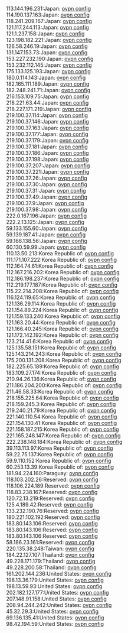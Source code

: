 113.144.196.231:Japan: [ovpn config](vpn/113_144_196_231.ovpn)  
114.190.137.163:Japan: [ovpn config](vpn/114_190_137_163.ovpn)  
118.241.209.167:Japan: [ovpn config](vpn/118_241_209_167.ovpn)  
121.117.244.113:Japan: [ovpn config](vpn/121_117_244_113.ovpn)  
121.1.237.158:Japan: [ovpn config](vpn/121_1_237_158.ovpn)  
123.198.182.221:Japan: [ovpn config](vpn/123_198_182_221.ovpn)  
126.58.246.19:Japan: [ovpn config](vpn/126_58_246_19.ovpn)  
131.147.153.73:Japan: [ovpn config](vpn/131_147_153_73.ovpn)  
153.227.232.190:Japan: [ovpn config](vpn/153_227_232_190.ovpn)  
153.232.112.145:Japan: [ovpn config](vpn/153_232_112_145.ovpn)  
175.133.125.193:Japan: [ovpn config](vpn/175_133_125_193.ovpn)  
180.0.114.143:Japan: [ovpn config](vpn/180_0_114_143.ovpn)  
182.165.111.189:Japan: [ovpn config](vpn/182_165_111_189.ovpn)  
182.248.241.71:Japan: [ovpn config](vpn/182_248_241_71.ovpn)  
216.153.109.75:Japan: [ovpn config](vpn/216_153_109_75.ovpn)  
218.221.63.44:Japan: [ovpn config](vpn/218_221_63_44.ovpn)  
218.227.171.219:Japan: [ovpn config](vpn/218_227_171_219.ovpn)  
219.100.37.114:Japan: [ovpn config](vpn/219_100_37_114.ovpn)  
219.100.37.146:Japan: [ovpn config](vpn/219_100_37_146.ovpn)  
219.100.37.163:Japan: [ovpn config](vpn/219_100_37_163.ovpn)  
219.100.37.177:Japan: [ovpn config](vpn/219_100_37_177.ovpn)  
219.100.37.179:Japan: [ovpn config](vpn/219_100_37_179.ovpn)  
219.100.37.181:Japan: [ovpn config](vpn/219_100_37_181.ovpn)  
219.100.37.186:Japan: [ovpn config](vpn/219_100_37_186.ovpn)  
219.100.37.198:Japan: [ovpn config](vpn/219_100_37_198.ovpn)  
219.100.37.207:Japan: [ovpn config](vpn/219_100_37_207.ovpn)  
219.100.37.221:Japan: [ovpn config](vpn/219_100_37_221.ovpn)  
219.100.37.26:Japan: [ovpn config](vpn/219_100_37_26.ovpn)  
219.100.37.30:Japan: [ovpn config](vpn/219_100_37_30.ovpn)  
219.100.37.31:Japan: [ovpn config](vpn/219_100_37_31.ovpn)  
219.100.37.49:Japan: [ovpn config](vpn/219_100_37_49.ovpn)  
219.100.37.9:Japan: [ovpn config](vpn/219_100_37_9.ovpn)  
219.100.37.98:Japan: [ovpn config](vpn/219_100_37_98.ovpn)  
222.0.167.196:Japan: [ovpn config](vpn/222_0_167_196.ovpn)  
222.2.13.125:Japan: [ovpn config](vpn/222_2_13_125.ovpn)  
59.133.155.60:Japan: [ovpn config](vpn/59_133_155_60.ovpn)  
59.139.187.41:Japan: [ovpn config](vpn/59_139_187_41.ovpn)  
59.166.138.56:Japan: [ovpn config](vpn/59_166_138_56.ovpn)  
60.130.59.99:Japan: [ovpn config](vpn/60_130_59_99.ovpn)  
110.13.50.213:Korea Republic of: [ovpn config](vpn/110_13_50_213.ovpn)  
111.171.107.222:Korea Republic of: [ovpn config](vpn/111_171_107_222.ovpn)  
112.164.74.61:Korea Republic of: [ovpn config](vpn/112_164_74_61.ovpn)  
112.167.216.202:Korea Republic of: [ovpn config](vpn/112_167_216_202.ovpn)  
112.186.198.237:Korea Republic of: [ovpn config](vpn/112_186_198_237.ovpn)  
112.219.177.187:Korea Republic of: [ovpn config](vpn/112_219_177_187.ovpn)  
115.22.214.208:Korea Republic of: [ovpn config](vpn/115_22_214_208.ovpn)  
116.124.119.65:Korea Republic of: [ovpn config](vpn/116_124_119_65.ovpn)  
121.136.29.114:Korea Republic of: [ovpn config](vpn/121_136_29_114.ovpn)  
121.154.89.224:Korea Republic of: [ovpn config](vpn/121_154_89_224.ovpn)  
121.159.133.240:Korea Republic of: [ovpn config](vpn/121_159_133_240.ovpn)  
121.163.20.44:Korea Republic of: [ovpn config](vpn/121_163_20_44.ovpn)  
121.166.40.245:Korea Republic of: [ovpn config](vpn/121_166_40_245.ovpn)  
121.172.142.192:Korea Republic of: [ovpn config](vpn/121_172_142_192.ovpn)  
123.214.41.6:Korea Republic of: [ovpn config](vpn/123_214_41_6.ovpn)  
125.135.58.151:Korea Republic of: [ovpn config](vpn/125_135_58_151.ovpn)  
125.143.214.243:Korea Republic of: [ovpn config](vpn/125_143_214_243.ovpn)  
175.200.131.208:Korea Republic of: [ovpn config](vpn/175_200_131_208.ovpn)  
182.225.65.189:Korea Republic of: [ovpn config](vpn/182_225_65_189.ovpn)  
183.109.27.174:Korea Republic of: [ovpn config](vpn/183_109_27_174.ovpn)  
210.94.26.136:Korea Republic of: [ovpn config](vpn/210_94_26_136.ovpn)  
211.186.204.200:Korea Republic of: [ovpn config](vpn/211_186_204_200.ovpn)  
211.46.58.33:Korea Republic of: [ovpn config](vpn/211_46_58_33.ovpn)  
218.155.225.64:Korea Republic of: [ovpn config](vpn/218_155_225_64.ovpn)  
218.159.245.3:Korea Republic of: [ovpn config](vpn/218_159_245_3.ovpn)  
219.240.21.79:Korea Republic of: [ovpn config](vpn/219_240_21_79.ovpn)  
221.140.110.54:Korea Republic of: [ovpn config](vpn/221_140_110_54.ovpn)  
221.154.130.41:Korea Republic of: [ovpn config](vpn/221_154_130_41.ovpn)  
221.158.187.215:Korea Republic of: [ovpn config](vpn/221_158_187_215.ovpn)  
221.165.248.147:Korea Republic of: [ovpn config](vpn/221_165_248_147.ovpn)  
222.238.148.184:Korea Republic of: [ovpn config](vpn/222_238_148_184.ovpn)  
39.113.113.97:Korea Republic of: [ovpn config](vpn/39_113_113_97.ovpn)  
59.22.75.137:Korea Republic of: [ovpn config](vpn/59_22_75_137.ovpn)  
59.9.110.152:Korea Republic of: [ovpn config](vpn/59_9_110_152.ovpn)  
60.253.13.39:Korea Republic of: [ovpn config](vpn/60_253_13_39.ovpn)  
181.94.224.160:Paraguay: [ovpn config](vpn/181_94_224_160.ovpn)  
118.103.202.26:Reserved: [ovpn config](vpn/118_103_202_26.ovpn)  
118.106.224.189:Reserved: [ovpn config](vpn/118_106_224_189.ovpn)  
118.83.238.167:Reserved: [ovpn config](vpn/118_83_238_167.ovpn)  
120.72.13.219:Reserved: [ovpn config](vpn/120_72_13_219.ovpn)  
125.4.189.42:Reserved: [ovpn config](vpn/125_4_189_42.ovpn)  
133.232.190.76:Reserved: [ovpn config](vpn/133_232_190_76.ovpn)  
180.221.102.192:Reserved: [ovpn config](vpn/180_221_102_192.ovpn)  
183.80.143.106:Reserved: [ovpn config](vpn/183_80_143_106.ovpn)  
183.80.143.106:Reserved: [ovpn config](vpn/183_80_143_106.ovpn)  
183.80.143.106:Reserved: [ovpn config](vpn/183_80_143_106.ovpn)  
58.186.23.161:Reserved: [ovpn config](vpn/58_186_23_161.ovpn)  
220.135.38.248:Taiwan: [ovpn config](vpn/220_135_38_248.ovpn)  
184.22.127.107:Thailand: [ovpn config](vpn/184_22_127_107.ovpn)  
49.228.171.179:Thailand: [ovpn config](vpn/49_228_171_179.ovpn)  
49.228.200.58:Thailand: [ovpn config](vpn/49_228_200_58.ovpn)  
161.202.144.236:United States: [ovpn config](vpn/161_202_144_236.ovpn)  
198.13.36.179:United States: [ovpn config](vpn/198_13_36_179.ovpn)  
198.13.59.93:United States: [ovpn config](vpn/198_13_59_93.ovpn)  
202.182.127.177:United States: [ovpn config](vpn/202_182_127_177.ovpn)  
207.148.91.158:United States: [ovpn config](vpn/207_148_91_158.ovpn)  
208.94.244.242:United States: [ovpn config](vpn/208_94_244_242.ovpn)  
45.32.29.3:United States: [ovpn config](vpn/45_32_29_3.ovpn)  
69.136.135.41:United States: [ovpn config](vpn/69_136_135_41.ovpn)  
98.42.194.59:United States: [ovpn config](vpn/98_42_194_59.ovpn)  
